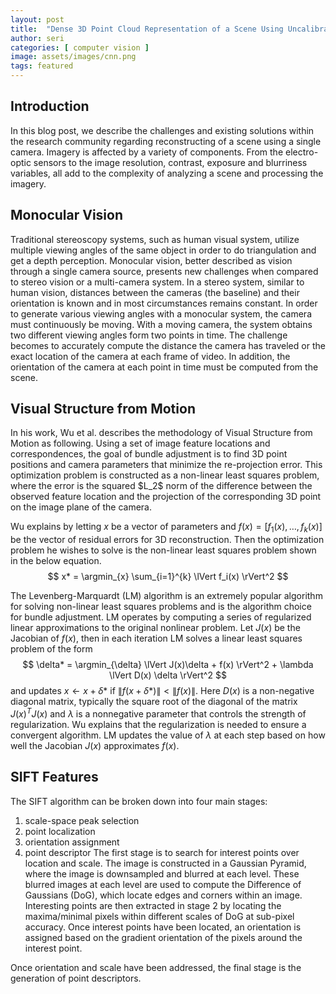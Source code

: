 ```yaml
---
layout: post
title:  "Dense 3D Point Cloud Representation of a Scene Using Uncalibrated Monocular Vision"
author: seri
categories: [ computer vision ]
image: assets/images/cnn.png
tags: featured
---
```

 
<h2> Introduction </h2>
In this blog post, we describe the challenges and existing solutions within the research community regarding reconstructing of a scene using a single camera. Imagery is affected by a variety of components. From the electro-optic sensors to the image resolution, contrast, exposure and blurriness variables, all add to the complexity of analyzing a scene and processing the imagery. 

<h2> Monocular Vision </h2>
Traditional stereoscopy systems, such as human visual system, utilize multiple viewing angles of the same object in order to do triangulation and get a depth perception. Monocular vision, better described as vision through a single camera source, presents new challenges when compared to stereo vision or a multi-camera system. In a stereo system, similar to human vision, distances between the cameras (the baseline) and their orientation is known and in most circumstances remains constant. In order to generate various viewing angles with a monocular system, the camera must continuously be moving. With a moving camera, the system obtains two different viewing angles form two points in time. The challenge becomes to accurately compute the distance the camera has traveled or the exact location of the camera at each frame of video. In addition, the orientation of the camera at each point in time must be computed from the scene. 

<h2> Visual Structure from Motion </h2>
In his work, Wu et al. describes the methodology of Visual Structure from Motion as following. Using a set of image feature locations and correspondences, the goal of bundle adjustment is to find 3D point positions and camera parameters that minimize the re-projection error. This optimization problem is constructed as a non-linear least squares problem, where the error is the squared $L_2$ norm of the difference between the observed feature location and the projection of the corresponding 3D point on the image plane of the camera.

Wu explains by letting $x$ be a vector of parameters and $f(x) = [f_1(x), \dots, f_k(x)]$ be the vector of residual errors for 3D reconstruction. Then the optimization problem he wishes to solve is the non-linear least squares problem shown in the below equation.
$$
x* = \argmin_{x} \sum_{i=1}^{k} \lVert f_i(x) \rVert^2
$$

The Levenberg-Marquardt (LM) algorithm is an extremely popular algorithm for solving non-linear least squares problems and is the algorithm choice for bundle adjustment. LM operates by computing a series of regularized linear approximations to the original nonlinear problem. Let $J(x)$ be the Jacobian of $f(x)$, then in each iteration LM solves a linear least squares problem of the form
$$
\delta* = \argmin_{\delta} \lVert J(x)\delta + f(x) \rVert^2 + \lambda \lVert D(x) \delta \rVert^2
$$
and updates $x \leftarrow x + \delta*$ if $\lVert f(x+\delta*)\rVert < \lVert f(x) \rVert$. Here $D(x)$ is a non-negative diagonal matrix, typically the square root of the diagonal of the matrix $J(x)^TJ(x)$ and $\lambda$ is a nonnegative parameter that controls the strength of regularization. Wu explains that the regularization is needed to ensure a convergent algorithm. LM updates the value of $\lambda$ at each step based on how well the Jacobian $J(x)$ approximates $f(x)$.

<h2> SIFT Features </h2>

The SIFT algorithm can be broken down into four main stages: 
1. scale-space peak selection
2. point localization
3. orientation assignment
4. point descriptor
The first stage is to search for interest points over location and scale. The image is constructed in a Gaussian Pyramid, where the image is downsampled and blurred at each level. These blurred images at each level are used to compute the Difference of Gaussians (DoG), which locate edges and corners within an image. Interesting points are then extracted in stage 2 by locating the maxima/minimal pixels within different scales of DoG at sub-pixel accuracy. Once interest points have been located, an orientation is assigned based on the gradient orientation of the pixels around the interest point. 

Once orientation and scale have been addressed, the final stage is the generation of point descriptors. 